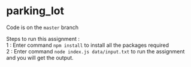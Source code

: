 # parking_lot

Code is on the ```master``` branch <br />

Steps to run this assignment : <br />
1  : Enter command ```npm install``` to install all the packages required <br />
2 : Enter command ```node index.js data/input.txt``` to run the assignment and you will get the output.
